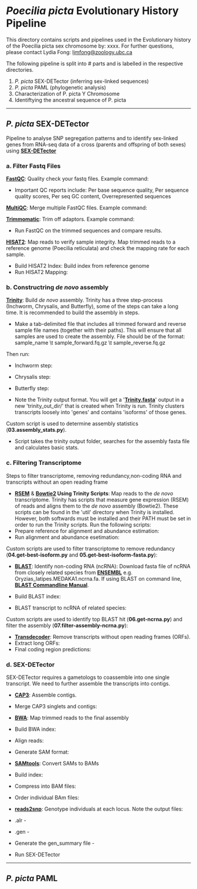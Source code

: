 # _Poecilia picta_ Evolutionary History Pipeline
This directory contains scripts and pipelines used in the Evolutionary history of the Poecilia picta sex chromosome by: xxxx.
For further questions, please contact Lydia Fong: ljmfong@zoology.ubc.ca

The following pipeline is split into # parts and is labelled in the respective directories.

1. _P. picta_ SEX-DETector (inferring sex-linked sequences)
2. _P. picta_ PAML (phylogenetic analysis)
3. Characterization of P. picta Y Chromosome
4. Identiftying the ancestral sequence of P. picta
--------------------------------------------------------------------------------------------------------------------------------------------------------------------
## _P. picta_ SEX-DETector

Pipeline to analyse SNP segregation patterns and to identify sex-linked genes from RNA-seq data of a cross (parents and offspring of both sexes) using **[SEX-DETector](https://gitlab.in2p3.fr/sex-det-family/sex-detector/-/tree/master/)**

### a. Filter Fastq Files
**[FastQC](https://www.bioinformatics.babraham.ac.uk/projects/fastqc/)**: Quality check your fastq files. Example command:

* Important QC reports include: Per base sequence quality, Per sequence quality scores, Per seq GC content, Overrepresented sequences

**[MultiQC](https://multiqc.info/)**: Merge multiple FastQC files. Example command:

**[Trimmomatic](http://www.usadellab.org/cms/?page=trimmomatic)**: Trim off adaptors. Example command:

* Run FastQC on the trimmed sequences and compare results.

**[HISAT2](https://daehwankimlab.github.io/hisat2/)**: Map reads to verify sample integrity. Map trimmed reads to a reference genome (Poecilia reticulata) and check the mapping rate for each sample. 

* Build HISAT2 Index: Build index from reference genome
* Run HISAT2 Mapping:


### b. Constructring _de novo_ assembly

**[Trinity](https://github.com/trinityrnaseq/trinityrnaseq/wiki)**: Build _de novo_ assembly. Trinity has a three step-process (Inchworm, Chrysalis, and Butterfly), some of the steps can take a long time. It is recommended to build the assembly in steps.

* Make a tab-delimited file that includes all trimmed forward and reverse sample file names (together with their paths). This will ensure that all samples are used to create the assembly. File should be of the format: 
sample_name \t sample_forward.fq.gz \t sample_reverse.fq.gz 

Then run:
*  Inchworm step:
*  Chrysalis step:
*  Butterfly step:

* Note the Trinity output format. You will get a '**[Trinity.fasta](https://github.com/trinityrnaseq/trinityrnaseq/wiki/Output-of-Trinity-Assembly)**' output in a new 'trinity_out_dir/' that is created when Trinity is run. Trinity clusters transcripts loosely into 'genes' and contains 'isoforms' of those genes.

Custom script is used to determine assembly statistics (**03.assembly_stats.py**).
* Script takes the trinity output folder, searches for the assembly fasta file and calculates basic stats.



### c. Filtering Transcriptome 
Steps to filter transcriptome, removing redundancy,non-coding RNA and transcripts without an open reading frame

* **[RSEM](https://deweylab.github.io/RSEM/)** & **[Bowtie2](http://bowtie-bio.sourceforge.net/bowtie2/index.shtml) Using Trinity Scripts**: Map reads to the _de novo_ transcriptome. 
Trinity has scripts that measure gene expression (RSEM) of reads and aligns them to the _de novo_ assembly (Bowtie2). These scripts can be found in the 'util' directory when Trinity is installed. However, both softwards must be installed and their PATH must be set in order to run the Trinity scripts. Run the following scripts:
* Prepare reference for alignment and abundance estimation:
* Run alignment and abundance esetimation:

Custom scripts are used to filter transcriptome to remove redundancy (**04.get-best-isoform.py** and **05.get-best-isoform-fasta.py**):

* **[BLAST](https://blast.ncbi.nlm.nih.gov/Blast.cgi)**: Identify non-coding RNA (ncRNA): Download fasta file of ncRNA from closely related species from **[ENSEMBL](http://uswest.ensembl.org/index.html)** e.g. Oryzias_latipes.MEDAKA1.ncrna.fa. If using BLAST on command line, **[BLAST Commandline Manual](https://www.ncbi.nlm.nih.gov/books/NBK279690/)**.

* Build BLAST index:
* BLAST transcript to ncRNA of related species:

Custom scripts are used to identify top BLAST hit (**06.get-ncrna.py**) and filter the assembly (**07.filter-assembly-ncrna.py**):

* **[Transdecoder](https://github.com/TransDecoder/TransDecoder/wiki)**: Remove transcripts without open reading frames (ORFs).
* Extract long ORFs:
* Final coding region predictions:


### d. SEX-DETector
SEX-DETector requires a gametologs to coassemble into one single transcript. We need to further assemble the transcripts into contigs.

* **[CAP3](http://seq.cs.iastate.edu/cap3.html)**: Assemble contigs.
* Merge CAP3 singlets and contigs:

* **[BWA](http://bio-bwa.sourceforge.net/)**: Map trimmed reads to the final assembly
* Build BWA index:
* Align reads:
* Generate SAM format:

* **[SAMtools](http://www.htslib.org/doc/samtools.html)**: Convert SAMs to BAMs
* Build index:
* Compress into BAM files:
* Order individual BAm files:

* **[reads2snp](https://kimura.univ-montp2.fr/PopPhyl/index.php?section=tools)**: Genotype individuals at each locus. Note the output files:
* .alr - 
* .gen -
* Generate the gen_summary file -
* Run SEX-DETector
--------------------------------------------------------------------------------------------------------------------------------------------------------------------

## _P. picta_ PAML
